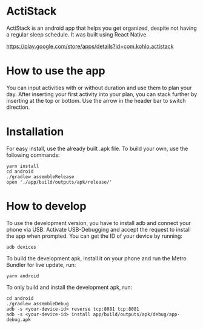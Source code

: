 # ActiStack
ActiStack is an android app that helps you get organized, despite not having a regular sleep schedule.
It was built using React Native.

https://play.google.com/store/apps/details?id=com.kohlo.actistack

# How to use the app
You can input activities with or without duration and use them to plan your day. After inserting your first activity into your plan, you can stack further by inserting at the top or bottom. Use the arrow in the header bar to switch direction.

# Installation
For easy install, use the already built .apk file.
To build your own, use the following commands:
```
yarn install
cd android
./gradlew assembleRelease
open './app/build/outputs/apk/release/'
```

# How to develop
To use the development version, you have to install adb and connect your phone via USB. Activate USB-Debugging and accept the request to install the app when prompted.
You can get the ID of your device by running:
```
adb devices
```
To build the development apk, install it on your phone and run the Metro Bundler for live update, run:
```
yarn android
```
To only build and install the development apk, run:
```
cd android
./gradlew assembleDebug
adb -s <your-device-id> reverse tcp:8081 tcp:8081
adb -s <your-device-id> install app/build/outputs/apk/debug/app-debug.apk
```
